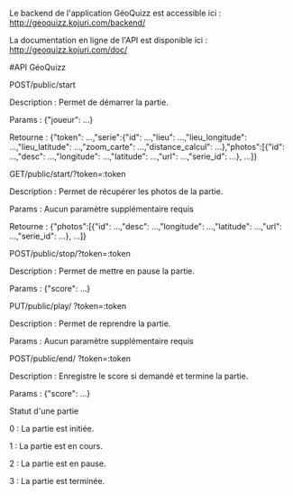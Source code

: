 Le backend de l'application GéoQuizz est accessible ici : http://geoquizz.kojuri.com/backend/

La documentation en ligne de l'API est disponible ici : http://geoquizz.kojuri.com/doc/


#API GéoQuizz


POST/public/start

Description : Permet de démarrer la partie.

Params : {"joueur": ...}

Retourne : {"token": ...,"serie":{"id": ...,"lieu": ...,"lieu_longitude": ...,"lieu_latitude": ...,"zoom_carte": ...,"distance_calcul": ...},"photos":[{"id": ...,"desc": ...,"longitude": ...,"latitude": ...,"url": ...,"serie_id": ...}, ...]}


GET/public/start/?token=:token

Description : Permet de récupérer les photos de la partie.

Params :  Aucun paramètre supplémentaire requis

Retourne : {"photos":[{"id": ...,"desc": ...,"longitude": ...,"latitude": ...,"url": ...,"serie_id": ...}, ...]}


POST/public/stop/?token=:token

Description : Permet de mettre en pause la partie.

Params : {"score": ...}


PUT/public/play/ ?token=:token

Description : Permet de reprendre la partie.

Params :  Aucun paramètre supplémentaire requis


POST/public/end/ ?token=:token

Description : Enregistre le score si demandé et termine la partie.

Params : {"score": ...}


Statut d'une partie

0 : La partie est initiée.

1 : La partie est en cours.

2 : La partie est en pause.

3 : La partie est terminée.
